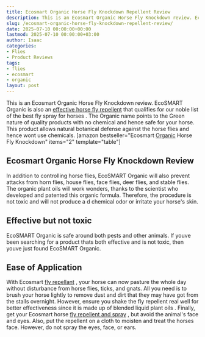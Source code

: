 ```yaml
---
title: Ecosmart Organic Horse Fly Knockdown Repellent Review
description: This is an Ecosmart Organic Horse Fly Knockdown review. EcoSMART Organic is also an effective horse fly repellent that qualifies for our noble list of the...
slug: /ecosmart-organic-horse-fly-knockdown-repellent-review/
date: 2025-07-10 00:00:00+00:00
lastmod: 2025-07-10 00:00:00+03:00
author: Isaac
categories:
- Flies
- Product Reviews
tags:
- flies
- ecosmart
- organic
layout: post
---
```

This is an Ecosmart Organic Horse Fly Knockdown review. EcoSMART Organic is also an
[effective horse fly repellent](https://livestockvetento.tamu.edu/horse-flydeer-fly-insecticides/)
that qualifies for our noble list of the
best fly spray for horses
.
The Organic name points to the Green nature of quality products with no chemical and hence safe for your horse.
This product allows natural botanical defense against the horse flies and hence wont use chemicals.
[amazon bestseller="Ecosmart [Organic](https://pestpolicy.com/organic-vs-chemical-fertilizers/) Horse Fly Knockdown" items="2" template="table"]
## Ecosmart Organic Horse Fly Knockdown Review
In addition to controlling horse flies, EcoSMART Organic will also prevent attacks from horn flies, house flies, face flies, deer flies, and stable flies.
The organic plant oils will work wonders, thanks to the scientist who developed and patented this organic formula. Therefore, the procedure is not toxic and will not produce a d chemical odor or irritate your horse's skin.
## Effective but not toxic
EcoSMART Organic is safe around both pests and other animals. If youve been searching for a product thats both effective and is not toxic, then youve just found EcoSMART Organic.
## Ease of Application
With Ecosmart
[fly repellant](https://pestpolicy.com/espree-aloe-herbal-fly-repellent-horse-spray-review/)
, your horse can now pasture the whole day without disturbance from horse flies, ticks, and gnats. All you need is to brush your horse lightly to remove dust and dirt that they may have got from the stalls overnight.
However, ensure you shake the fly repellent real well for better effectiveness since it is
made up of blended liquid plant oils
.
Finally, get your Ecosmart horse
[fly repellent and spray](https://pestpolicy.com/pyranha-wipe-n-spray-fly-review/)
, but avoid the animal's face and eyes.
Also, put the repellent on a cloth to moisten and treat the horses face. However, do not spray the eyes, face, or ears.